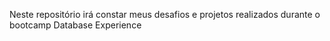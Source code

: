 Neste repositório irá constar meus desafios e projetos realizados durante o bootcamp Database Experience
